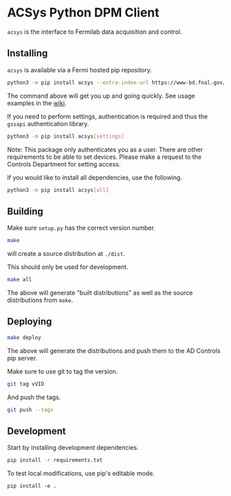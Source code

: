 # ACSys Python DPM Client

`acsys` is the interface to Fermilab data acquisition and control.

## Installing

`acsys` is available via a Fermi hosted pip repository.

```bash
python3 -m pip install acsys --extra-index-url https://www-bd.fnal.gov/pip3
```

The command above will get you up and going quickly. See usage examples in the [wiki](https://github.com/fermi-controls/acsys-python/wiki).

If you need to perform settings, authentication is required and thus the `gssapi` authentication library.

```bash
python3 -m pip install acsys[settings]
```

Note: This package only authenticates you as a user. There are other requirements to be able to set devices. Please make a request to the Controls Department for setting access.

If you would like to install all dependencies, use the following.

```bash
python3 -m pip install acsys[all]
```

## Building

Make sure `setup.py` has the correct version number.

```bash
make
```

will create a source distribution at `./dist`.

This should only be used for development.

```bash
make all
```

The above will generate "built distributions" as well as the source distributions from `make`.

## Deploying

```bash
make deploy
```

The above will generate the distributions and push them to the AD Controls pip server.

Make sure to use git to tag the version.

```bash
git tag vVID
```

And push the tags.

```bash
git push --tags
```

## Development

Start by installing development dependencies.

```bash
pip install -r requirements.txt
```

To test local modifications, use pip's editable mode.

`pip install -e .`
